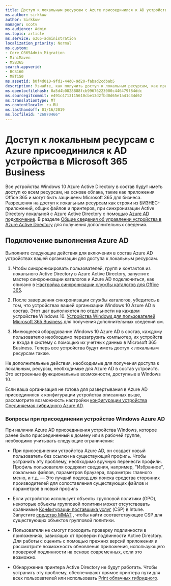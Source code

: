 ```yaml
---
title: Доступ к локальным ресурсам с Azure присоединился к AD устройства в Microsoft 365 Business
ms.author: sirkkuw
author: Sirkkuw
manager: scotv
ms.audience: Admin
ms.topic: article
ms.service: o365-administration
localization_priority: Normal
ms.custom:
- Core_O365Admin_Migration
- MiniMaven
- MSB365
search.appverid:
- BCS160
- MET150
ms.assetid: b0f4d010-9fd1-44d0-9d20-fabad2cdbab5
description: Узнайте, как получить доступ к локальным ресурсам, как приложения бизнес-систем, общих файлов и принтеры с Azure Active Directory в состав Windows 10 устройства.
ms.openlocfilehash: 0a5d4b0828888fcb99676223000c446479f84ddc
ms.sourcegitcommit: e491c4713115610cbe13d2fbd0d65e1a41c34d62
ms.translationtype: MT
ms.contentlocale: ru-RU
ms.lasthandoff: 01/16/2019
ms.locfileid: "26870466"
---
```

# <a name="access-on-premises-resources-from-an-azure-ad-joined-device-in-microsoft-365-business"></a>Доступ к локальным ресурсам с Azure присоединился к AD устройства в Microsoft 365 Business

Все устройства Windows 10 Azure Active Directory в состав будут иметь доступ ко всем ресурсам, на основе облака, такие как приложения Office 365 и могут быть защищены Microsoft 365 для бизнеса. Разрешения на доступ к локальным ресурсам как строки из БИЗНЕС-приложений, общих файлов и принтеров, при синхронизации Active Directory локальной с Azure Active Directory с помощью [Azure AD подключение](https://docs.microsoft.com/en-us/azure/active-directory/connect/active-directory-aadconnect). В разделе [Общие сведения об управлении устройства в Azure Active Directory](https://docs.microsoft.com/en-us/azure/active-directory/device-management-introduction) для получения дополнительных сведений. 
  
## <a name="run-azure-ad-connect"></a>Подключение выполнения Azure AD

Выполните следующие действия для включения в состав Azure AD устройствах вашей организации для доступа к локальным ресурсам.
  
1. Чтобы синхронизировать пользователей, групп и контактов из локального Active Directory в Azure Active Directory, запустите мастер синхронизации каталогов и Azure AD подключиться, как описано в [Настройка синхронизации службы каталогов для Office 365](https://support.office.com/article/1b3b5318-6977-42ed-b5c7-96fa74b08846).
    
2. После завершения синхронизации службы каталогов, убедитесь в том, что устройствах вашей организации Windows 10 Azure AD в состав. Этот шаг выполняется по отдельности на каждом устройстве Windows 10. [Устройства Windows для пользователей Microsoft 365 Business](set-up-windows-devices.md) для получения дополнительных сведений см. 
    
3. Имеющееся оборудование Windows 10 Azure AD в состав, каждому пользователю необходимо перезагрузить компьютер, их устройств и входа в систему с помощью их учетных данных в Microsoft 365 Business. Теперь все устройства будут иметь доступ к локальным ресурсам также.
    
Не дополнительные действия, необходимые для получения доступа к локальным, ресурсы, необходимые для Azure AD в состав устройств. Это встроенные функциональные возможности, доступные в Windows 10. 
  
Если ваша организация не готова для развертывания в Azure AD присоединился к конфигурации устройства описанных выше, рассмотрите возможность настройки [конфигурации устройства Соединяемая гибридного Azure AD](manage-windows-devices.md).
  
### <a name="considerations-when-joining-your-windows-devices-to-azure-ad"></a>Вопросы при присоединении устройство Windows Azure AD

При наличии Azure AD присоединения устройства Windows, которое ранее было присоединенный к домену или в рабочей группе, необходимо учитывать следующие ограничения:
  
- При присоединении устройства Azure AD, он создает новый пользователь без ссылки на существующий профиль. Чтобы устранить эту проблему, необходимо вручную перенести профили. Профиль пользователя содержит сведения, например, "Избранное", локальных файлов, параметров браузера, параметры главного меню, и т.д. — Это лучший подход для поиска средства сторонних производителей для сопоставления существующих файлов и параметров в новый профиль
    
- Если устройство использует объекты групповой политики (GPO), некоторые объекты групповой политики может отсутствовать сравнимые [Конфигурации поставщика услуг](https://docs.microsoft.com/windows/configuration/provisioning-packages/how-it-pros-can-use-configuration-service-providers) (CSP) в Intune. Запустите [средство MMAT](https://www.microsoft.com/download/details.aspx?id=45520) , чтобы найти соответствующее CSP для существующих объектов групповой политики. 
    
- Пользователи не смогут проходить проверку подлинности в приложениях, зависящих от проверки подлинности Active Directory. Для работы с оценить с помощью прежних версий приложения и рассмотрите возможность обновления приложения, использующего проверкой подлинности на основе современных, если это возможно.
    
- Обнаружение принтера Active Directory не будут работать. Чтобы устранить эту проблему, обеспечивают прямое принтера пути для всех пользователей или использовать [Print облачных гибридного](https://docs.microsoft.com/windows-server/administration/hybrid-cloud-print/hybrid-cloud-print-deploy).
    

